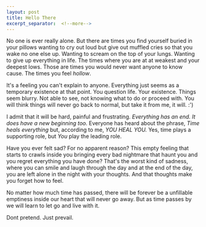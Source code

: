 ```yaml
---
layout: post
title: Hello There
excerpt_separator:  <!--more-->
---
```

No one is ever really alone. But there are times you find yourself buried in your pillows wanting to cry out loud but give out muffled cries so that you wake no one else up. Wanting to scream on the top of your lungs. Wanting to give up everything in life. The times where you are at at weakest and your deepest lows. Those are times you would never want anyone to know cause. The times you feel *hollow*.

It's a feeling you can't explain to anyone. Everything just seems as a temporary existence at that point. You question life. Your existence. Things seem blurry. Not able to see, not knowing what to do or proceed with. You will think things will never go back to normal, but take it from me, it will. :') 

I admit that it will be hard, painful and frustrating. *Everything has an end. It does have a new beginning too.* Everyone has heard about the phrase, *Time heals everything* but, according to me, *YOU HEAL YOU.* Yes, time plays a supporting role, but *You* play the leading role.  

Have you ever felt sad? For no apparent reason? This empty feeling that starts to crawls inside you bringing every bad nightmare that haunt you and you regret everything you have done? That's the worst kind of sadness, where you can smile and laugh through the day and at the end of the day, you are left alone in the night with your thoughts. And that thoughts make you forget how to feel. 

No matter how much time has passed, there will be forever be a unfillable emptiness inside our heart that will never go away. But as time passes by we will learn to let go and live with it.

Dont pretend. Just prevail. 

